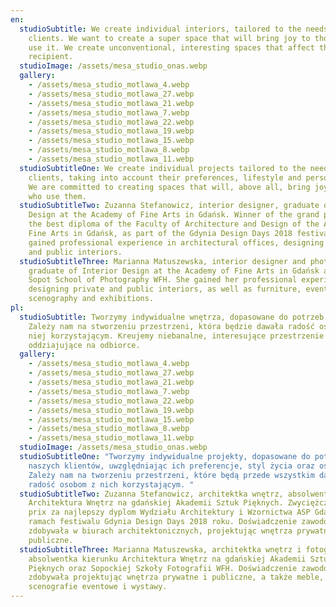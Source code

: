 ```yaml
---
en:
  studioSubtitle: We create individual interiors, tailored to the needs of our
    clients. We want to create a super space that will bring joy to those who
    use it. We create unconventional, interesting spaces that affect the
    recipient.
  studioImage: /assets/mesa_studio_onas.webp
  gallery:
    - /assets/mesa_studio_motlawa_4.webp
    - /assets/mesa_studio_motlawa_27.webp
    - /assets/mesa_studio_motlawa_21.webp
    - /assets/mesa_studio_motlawa_7.webp
    - /assets/mesa_studio_motlawa_22.webp
    - /assets/mesa_studio_motlawa_19.webp
    - /assets/mesa_studio_motlawa_15.webp
    - /assets/mesa_studio_motlawa_8.webp
    - /assets/mesa_studio_motlawa_11.webp
  studioSubtitleOne: We create individual projects tailored to the needs of our
    clients, taking into account their preferences, lifestyle and personality.
    We are committed to creating spaces that will, above all, bring joy to those
    who use them.
  studioSubtitleTwo: Zuzanna Stefanowicz, interior designer, graduate of Interior
    Design at the Academy of Fine Arts in Gdańsk. Winner of the grand prix for
    the best diploma of the Faculty of Architecture and Design of the Academy of
    Fine Arts in Gdańsk, as part of the Gdynia Design Days 2018 festival. She
    gained professional experience in architectural offices, designing private
    and public interiors.
  studioSubtitleThree: Marianna Matuszewska, interior designer and photographer,
    graduate of Interior Design at the Academy of Fine Arts in Gdańsk and the
    Sopot School of Photography WFH. She gained her professional experience
    designing private and public interiors, as well as furniture, event
    scenography and exhibitions.
pl:
  studioSubtitle: Tworzymy indywidualne wnętrza, dopasowane do potrzeb klientów.
    Zależy nam na stworzeniu przestrzeni, która będzie dawała radość osobom z
    niej korzystającym. Kreujemy niebanalne, interesujące przestrzenie
    oddziajujące na odbiorce.
  gallery:
    - /assets/mesa_studio_motlawa_4.webp
    - /assets/mesa_studio_motlawa_27.webp
    - /assets/mesa_studio_motlawa_21.webp
    - /assets/mesa_studio_motlawa_7.webp
    - /assets/mesa_studio_motlawa_22.webp
    - /assets/mesa_studio_motlawa_19.webp
    - /assets/mesa_studio_motlawa_15.webp
    - /assets/mesa_studio_motlawa_8.webp
    - /assets/mesa_studio_motlawa_11.webp
  studioImage: /assets/mesa_studio_onas.webp
  studioSubtitleOne: "Tworzymy indywidualne projekty, dopasowane do potrzeb
    naszych klientów, uwzględniając ich preferencje, styl życia oraz osobowość.
    Zależy nam na tworzeniu przestrzeni, które będą przede wszystkim dawały
    radość osobom z nich korzystającym. "
  studioSubtitleTwo: Zuzanna Stefanowicz, architektka wnętrz, absolwentka kierunku
    Architektura Wnętrz na gdańskiej Akademii Sztuk Pięknych. Zwyciężczyni grand
    prix za najlepszy dyplom Wydziału Architektury i Wzornictwa ASP Gdańsk, w
    ramach festiwalu Gdynia Design Days 2018 roku. Doświadczenie zawodowe
    zdobywała w biurach architektonicznych, projektując wnętrza prywatne oraz
    publiczne.
  studioSubtitleThree: Marianna Matuszewska, architektka wnętrz i fotografka,
    absolwentka kierunku Architektura Wnętrz na gdańskiej Akademii Sztuk
    Pięknych oraz Sopockiej Szkoły Fotografii WFH. Doświadczenie zawodowe
    zdobywała projektując wnętrza prywatne i publiczne, a także meble,
    scenografie eventowe i wystawy.
---
```

